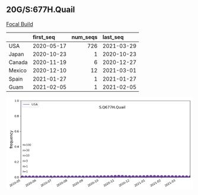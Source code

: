

## 20G/S:677H.Quail
[Focal Build](https://nextstrain.org/groups/neherlab/ncov/S.Q677H.Quail?c=gt-S_677&f_country=USA)

|        | first_seq   |   num_seqs | last_seq   |
|:-------|:------------|-----------:|:-----------|
| USA    | 2020-05-17  |        726 | 2021-03-29 |
| Japan  | 2020-10-23  |          1 | 2020-10-23 |
| Canada | 2020-11-19  |          6 | 2020-12-27 |
| Mexico | 2020-12-10  |         12 | 2021-03-01 |
| Spain  | 2021-01-27  |          1 | 2021-01-27 |
| Guam   | 2021-02-05  |          1 | 2021-02-05 |

![Overall trends S.Q677H.Quail](/overall_trends_figures/overall_trends_S.Q677H.Quail.png)